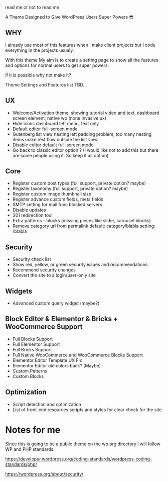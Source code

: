 read me or not to read me

A Theme Designed to Give WordPress Users Super Powers 😎


## WHY
I already use most of this features when I make client projects but I code everything in the projects usualy.

With this theme My aim is to create a setting page to show all the features and options for normal users to get super powers.

if it is possible why not make it?

 

Theme Settings and Features list TBD...

 

## UX

- Welcome/Activation theme, showing tutorial video and text, dashboard screen element, native wp (none invasive ux)
- Hide icons dashboard left menu, text only
- Default editor full-screen mode
- Gutenberg list view nesting left padding problem, too many nesting items make rest flow outside the list view.
- Disable editor default full-screen mode
- Go back to classic editor option ? (I would like not to add this but there are some people using it. So keep it as option)


## Core

- Register custom post types (full support, private option? maybe)
- Register taxonomy (full support, private option? maybe)
- Register custom image thumbnail size
- Register advance custom fields, meta fields
- SMTP setting for mail func blocked servers
- Disable updates
- 301 redirection tool
- Extra patterns - blocks (missing pieces like slider, carousel blocks)
- Remove category url from permalink  default: category/blabla setting: /blabla

## Security

- Security check list
- Show red, yellow, or green security issues and recommendations
- Recommend security changes
- Convert the site to a login/user-only site


## Widgets

- Advanced custom query widget (maybe?)

## Block Editor & Elementor & Bricks + WooCommerce Support

- Full Blocks Support
- Full Elementor Support
- Full Bricks Support
- Full Native WooCommerce and WooCommerce Blocks Support
- Elementor Editor Template UX Fix
- Elementor Editor old colors back? (Maybe)
- Custom Patterns
- Custom Blocks

## Optimization

- Script detection and optimization
- List of front-end resources scripts and styles for clear check for the site.

    




# Notes for me
Since this is going to be a public theme on the wp.org directory I will follow WP and PHP standards.

https://developer.wordpress.org/coding-standards/wordpress-coding-standards/php/

https://wordpress.org/about/security/